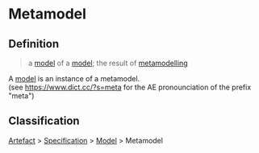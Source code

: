# Metamodel
## Definition
> a [model](model.md) of a [model](model.md); the result of [metamodelling](metamodelling.md)

A [model](model.md) is an instance of a metamodel.  
(see https://www.dict.cc/?s=meta for the AE pronounciation of the prefix "meta")

## Classification
[Artefact](artefact.md) \> [Specification](specification.md) \> [Model](model.md) \> Metamodel
